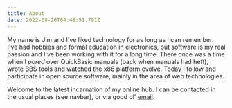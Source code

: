 ```yaml
---
title: About
date: 2022-08-26T04:48:51.791Z
---
```


My name is Jim and I've liked technology for as long as I can remember. I've had hobbies and formal
education in electronics, but software is my real passion and I've been working with it for a long time.
There once was a time when I *pored* over QuickBasic manuals (back when manuals had heft), wrote BBS tools
and watched the x86 platform evolve. Today I follow and participate in open source software, mainly in the
area of web technologies.


 Welcome to the latest incarnation of my online hub. I can be contacted in the usual places (see navbar), or
 via good ol' [email](mailto:jim@kalafut.net).


